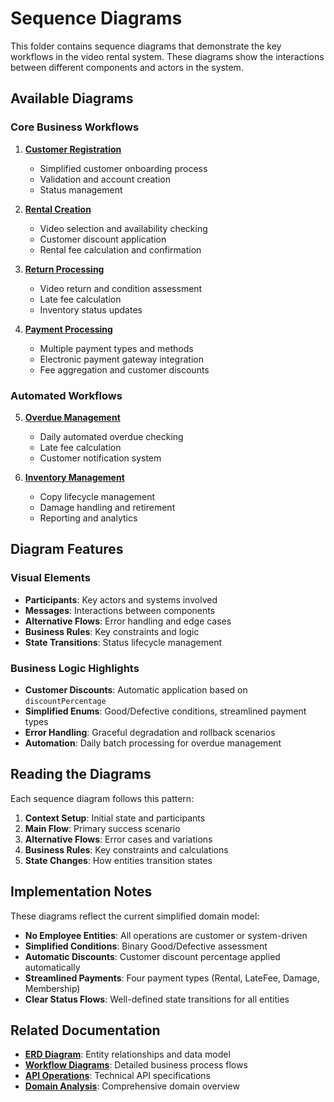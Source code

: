 # Sequence Diagrams

This folder contains sequence diagrams that demonstrate the key workflows in the video rental system. These diagrams show the interactions between different components and actors in the system.

## Available Diagrams

### Core Business Workflows

1. **[Customer Registration](01-customer-registration.md)**

   - Simplified customer onboarding process
   - Validation and account creation
   - Status management

2. **[Rental Creation](02-rental-creation.md)**

   - Video selection and availability checking
   - Customer discount application
   - Rental fee calculation and confirmation

3. **[Return Processing](03-return-processing.md)**

   - Video return and condition assessment
   - Late fee calculation
   - Inventory status updates

4. **[Payment Processing](04-payment-processing.md)**
   - Multiple payment types and methods
   - Electronic payment gateway integration
   - Fee aggregation and customer discounts

### Automated Workflows

5. **[Overdue Management](05-overdue-management.md)**

   - Daily automated overdue checking
   - Late fee calculation
   - Customer notification system

6. **[Inventory Management](06-inventory-management.md)**
   - Copy lifecycle management
   - Damage handling and retirement
   - Reporting and analytics

## Diagram Features

### Visual Elements

- **Participants**: Key actors and systems involved
- **Messages**: Interactions between components
- **Alternative Flows**: Error handling and edge cases
- **Business Rules**: Key constraints and logic
- **State Transitions**: Status lifecycle management

### Business Logic Highlights

- **Customer Discounts**: Automatic application based on `discountPercentage`
- **Simplified Enums**: Good/Defective conditions, streamlined payment types
- **Error Handling**: Graceful degradation and rollback scenarios
- **Automation**: Daily batch processing for overdue management

## Reading the Diagrams

Each sequence diagram follows this pattern:

1. **Context Setup**: Initial state and participants
2. **Main Flow**: Primary success scenario
3. **Alternative Flows**: Error cases and variations
4. **Business Rules**: Key constraints and calculations
5. **State Changes**: How entities transition states

## Implementation Notes

These diagrams reflect the current simplified domain model:

- **No Employee Entities**: All operations are customer or system-driven
- **Simplified Conditions**: Binary Good/Defective assessment
- **Automatic Discounts**: Customer discount percentage applied automatically
- **Streamlined Payments**: Four payment types (Rental, LateFee, Damage, Membership)
- **Clear Status Flows**: Well-defined state transitions for all entities

## Related Documentation

- **[ERD Diagram](../ERD.md)**: Entity relationships and data model
- **[Workflow Diagrams](../workflows/)**: Detailed business process flows
- **[API Operations](../API-OPERATIONS-SUMMARY.md)**: Technical API specifications
- **[Domain Analysis](../../DOMAIN_ANALYSIS.md)**: Comprehensive domain overview
